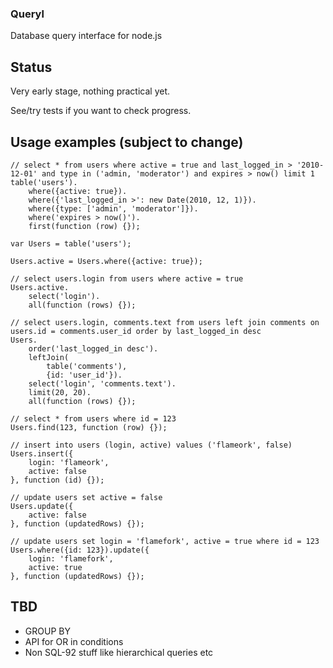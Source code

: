 ### Queryl

Database query interface for node.js

## Status

Very early stage, nothing practical yet.

See/try tests if you want to check progress.  

## Usage examples (subject to change)

    // select * from users where active = true and last_logged_in > '2010-12-01' and type in ('admin, 'moderator') and expires > now() limit 1
    table('users').
        where({active: true}).
        where({'last_logged_in >': new Date(2010, 12, 1)}).
        where({type: ['admin', 'moderator']}).
        where('expires > now()').
        first(function (row) {});
    
    var Users = table('users');
    
    Users.active = Users.where({active: true});
    
    // select users.login from users where active = true
    Users.active.
        select('login').
        all(function (rows) {});
    
    // select users.login, comments.text from users left join comments on users.id = comments.user_id order by last_logged_in desc
    Users.
        order('last_logged_in desc').
        leftJoin(
            table('comments'),
            {id: 'user_id'}).
        select('login', 'comments.text').
        limit(20, 20).
        all(function (rows) {});
    
    // select * from users where id = 123
    Users.find(123, function (row) {});
    
    // insert into users (login, active) values ('flameork', false)
    Users.insert({
        login: 'flameork',
        active: false
    }, function (id) {});
    
    // update users set active = false
    Users.update({
        active: false
    }, function (updatedRows) {});
    
    // update users set login = 'flamefork', active = true where id = 123
    Users.where({id: 123}).update({
        login: 'flamefork',
        active: true
    }, function (updatedRows) {});

## TBD

- GROUP BY
- API for OR in conditions
- Non SQL-92 stuff like hierarchical queries etc